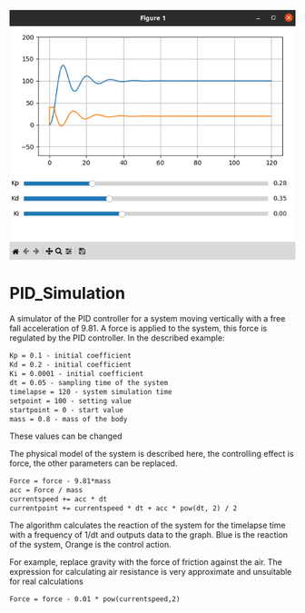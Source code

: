![Screenshot](Screenshot.png)

# PID_Simulation
A simulator of the PID controller for a system moving vertically with a free fall acceleration of 9.81. 
A force is applied to the system, this force is regulated by the PID controller. In the described example:
    
    Kp = 0.1 - initial coefficient
    Kd = 0.2 - initial coefficient
    Ki = 0.0001 - initial coefficient
    dt = 0.05 - sampling time of the system
    timelapse = 120 - system simulation time
    setpoint = 100 - setting value
    startpoint = 0 - start value 
    mass = 0.8 - mass of the body
    
These values can be changed

The physical model of the system is described here, the controlling effect is force, the other parameters can be replaced.
    
    Force = force - 9.81*mass
    acc = Force / mass
    currentspeed += acc * dt
    currentpoint += currentspeed * dt + acc * pow(dt, 2) / 2

The algorithm calculates the reaction of the system for the timelapse time with a frequency of 1/dt 
and outputs data to the graph. Blue is the reaction of the system, Orange is the control action.

    
For example, replace gravity with the force of friction against the air. 
The expression for calculating air resistance is very approximate and unsuitable for real calculations

    Force = force - 0.01 * pow(currentspeed,2) 
    


    
    
